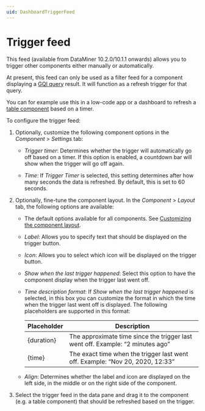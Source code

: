 ```yaml
---
uid: DashboardTriggerFeed
---
```


# Trigger feed

This feed (available from DataMiner 10.2.0/10.1.1 onwards) allows you to trigger other components either manually or automatically.

At present, this feed can only be used as a filter feed for a component displaying a [GQI query](xref:Creating_GQI_query) result. It will function as a refresh trigger for that query.

You can for example use this in a low-code app or a dashboard to refresh a [table component](xref:DashboardTable) based on a timer.

To configure the trigger feed:

1. Optionally, customize the following component options in the *Component* > *Settings* tab:

   - *Trigger timer*: Determines whether the trigger will automatically go off based on a timer. If this option is enabled, a countdown bar will show when the trigger will go off again.

   - *Time*: If *Trigger Timer* is selected, this setting determines after how many seconds the data is refreshed. By default, this is set to 60 seconds.

1. Optionally, fine-tune the component layout. In the *Component* > *Layout* tab, the following options are available:

   - The default options available for all components. See [Customizing the component layout](xref:Configuring_dashboard_components#customizing-the-component-layout).

   - *Label*: Allows you to specify text that should be displayed on the trigger button.

   - *Icon*: Allows you to select which icon will be displayed on the trigger button.

   - *Show when the last trigger happened*: Select this option to have the component display when the trigger last went off.

   - *Time description format*: If *Show when the last trigger happened* is selected, in this box you can customize the format in which the time when the trigger last went off is displayed. The following placeholders are supported in this format:

     | Placeholder | Description    |
     |-------------|----------------|
     | {duration}  | The approximate time since the trigger last went off. Example: “2 minutes ago” |
     | {time}      | The exact time when the trigger last went off. Example: “Nov 20, 2020, 12:33”  |

   - *Align*: Determines whether the label and icon are displayed on the left side, in the middle or on the right side of the component.

1. Select the trigger feed in the data pane and drag it to the component (e.g. a table component) that should be refreshed based on the trigger.
